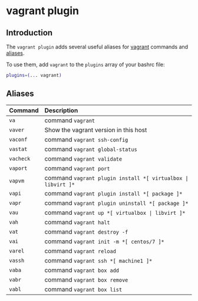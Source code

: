 # vagrant plugin

## Introduction

The `vagrant plugin` adds several useful aliases for
[vagrant](https://www.vagrantup.com/downloads) commands and [aliases](#aliases).

To use them, add `vagrant` to the `plugins` array of your bashrc file:

```bash
plugins=(... vagrant)
```

## Aliases

| Command   | Description                                                  |
| :-------- | :----------------------------------------------------------- |
| `va`      | command `vagrant`                                            |
| `vaver`   | Show the vagrant version in this host                        |
| `vaconf`  | command `vagrant ssh-config`                                 |
| `vastat`  | command `vagrant global-status`                              |
| `vacheck` | command `vagrant validate`                                   |
| `vaport`  | command `vagrant port`                                       |
| `vapvm`   | command `vagrant plugin install *[ virtualbox \| libvirt ]*` |
| `vapi`    | command `vagrant plugin install *[ package ]*`               |
| `vapr`    | command `vagrant plugin uninstall *[ package ]*`             |
| `vau`     | command `vagrant up *[ virtualbox \| libvirt ]*`             |
| `vah`     | command `vagrant halt`                                       |
| `vat`     | command `vagrant destroy -f`                                 |
| `vai`     | command `vagrant init -m *[ centos/7 ]*`                     |
| `varel`   | command `vagrant reload`                                     |
| `vassh`   | command `vagrant ssh *[ machine1 ]*`                         |
| `vaba`    | command `vagrant box add`                                    |
| `vabr`    | command `vagrant box remove`                                 |
| `vabl`    | command `vagrant box list`                                   |
